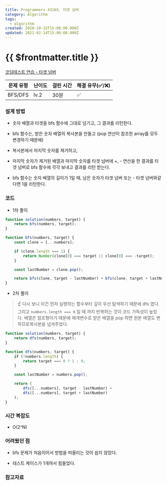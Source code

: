 ```yaml
---
title: Programmers 43165. 타겟 넘버
category: Algorithm
tags:
  - algorithm
created: 2020-10-15T15:00:00.000Z
updated: 2021-02-14T15:00:00.000Z
---
```


# {{ $frontmatter.title }}

[코딩테스트 연습 - 타겟 넘버](https://programmers.co.kr/learn/courses/30/lessons/43165)

| 문제 유형 | 난이도 | 걸린 시간 | 해결 유무(✅/❌) |
| --------- | ------ | --------- | ---------------- |
| BFS/DFS   | lv.2   | 30분      | ✅               |

### 설계 방법

- 숫자 배열과 타겟을 bfs 함수에 그대로 넘기고, 그 결과를 리턴한다.

- bfs 함수는, 받은 숫자 배열의 복사본을 만들고 (pop 연산이 참조한 array를 모두변경하기 때문에)

- 복사본에서 마지막 숫자를 제거하고,

- 마지막 숫자가 제거된 배열과 마지막 숫자를 타겟 넘버에 +, - 연산을 한 결과를 타겟 넘버로 bfs 함수에 각각 보내고 결과를 리턴 받는다.

- bfs 함수는 숫자 배열의 길이가 1일 때, 남은 숫자가 타겟 넘버 또는 - 타겟 넘버와같다면 1을 리턴한다.

### 코드

- 1차 풀이

```javascript
function solution(numbers, target) {
	return bfs(numbers, target);
}

function bfs(numbers, target) {
	const clone = [...numbers];

	if (clone.length === 1) {
		return Number(clone[0] === target || clone[0] === -target);
	}

	const lastNumber = clone.pop();

	return bfs(clone, target - lastNumber) + bfs(clone, target + lastNumber);
}
```

- 2차 풀이

> ☝ 다시 보니 이건 먼저 실행하는 함수부터 깊이 우선 탐색하기 때문에 dfs 였다. 그리고 `numbers.length === 0` 일 때 까지 반복하는 것이 코드 가독성이 높았다. 배열은 참조형이기 때문에 매개변수로 받은 배열을 pop 하면 원본 배열도 변하므로복사본을 넘겨주었다.

```javascript
function solution(numbers, target) {
	return dfs(numbers, target);
}

function dfs(numbers, target) {
	if (!numbers.length) {
		return target === 0 ? 1 : 0;
	}

	const lastNumber = numbers.pop();

	return (
		dfs([...numbers], target - lastNumber) +
		dfs([...numbers], target + lastNumber)
	);
}
```

### 시간 복잡도

- O(2^N)

### 어려웠던 점

- bfs 문제가 처음이어서 방법을 떠올리는 것이 쉽지 않았다.

- 테스트 케이스가 1개여서 힘들었다.

### 참고자료
